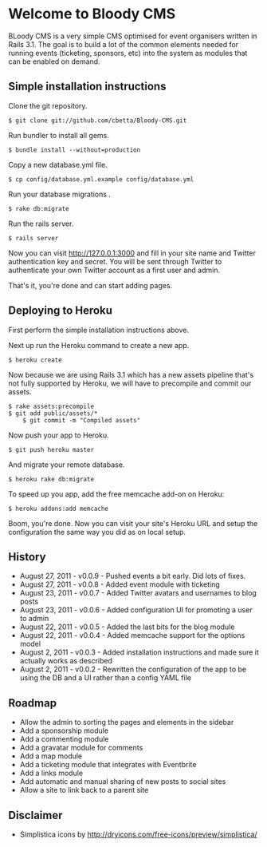 Welcome to Bloody CMS
=====================

BLoody CMS is a very simple CMS optimised for event organisers written in Rails 3.1. The goal is to build a lot of the common elements needed for running events (ticketing, sponsors, etc) into the system as modules that can be enabled on demand.

Simple installation instructions
--------------------------------

Clone the git repository.

    $ git clone git://github.com/cbetta/Bloody-CMS.git
    
Run bundler to install all gems.

    $ bundle install --without=production

Copy a new database.yml file.

    $ cp config/database.yml.example config/database.yml

Run your database migrations .

    $ rake db:migrate

Run the rails server.

    $ rails server

Now you can visit http://127.0.0.1:3000 and fill in your site name and Twitter authentication key and secret. You will be sent through Twitter to authenticate your own Twitter account as a first user and admin.

That's it, you're done and can start adding pages.

Deploying to Heroku
-------------------

First perform the simple installation instructions above. 

Next up run the Heroku command to create a new app.

    $ heroku create 

Now because we are using Rails 3.1 which has a new assets pipeline that's not fully supported by Heroku, we will have to precompile and commit our assets.

    $ rake assets:precompile
    $ git add public/assets/*
		$ git commit -m "Compiled assets"

Now push your app to Heroku.

    $ git push heroku master

And migrate your remote database.

    $ heroku rake db:migrate

To speed up you app, add the free memcache add-on on Heroku:

    $ heroku addons:add memcache 

Boom, you're done. Now you can visit your site's Heroku URL and setup the configuration the same way you did as on local setup.

History 
-------
* August 27, 2011 - v0.0.9 - Pushed events a bit early. Did lots of fixes.
* August 27, 2011 - v0.0.8 - Added event module with ticketing
* August 23, 2011 - v0.0.7 - Added Twitter avatars and usernames to blog posts
* August 23, 2011 - v0.0.6 - Added configuration UI for promoting a user to admin
* August 22, 2011 - v0.0.5 - Added the last bits for the blog module
* August 22, 2011 - v0.0.4 - Added memcache support for the options model
* August 2, 2011 - v0.0.3 - Added installation instructions and made sure it actually works as described
* August 2, 2011 - v0.0.2 - Rewritten the configuration of the app to be using the DB and a UI rather than a config YAML file


Roadmap
-------

* Allow the admin to sorting the pages and elements in the sidebar
* Add a sponsorship module
* Add a commenting module
* Add a gravatar module for comments
* Add a map module
* Add a ticketing module that integrates with Eventbrite
* Add a links module
* Add automatic and manual sharing of new posts to social sites 
* Allow a site to link back to a parent site

Disclaimer
----------

* Simplistica icons by http://dryicons.com/free-icons/preview/simplistica/



